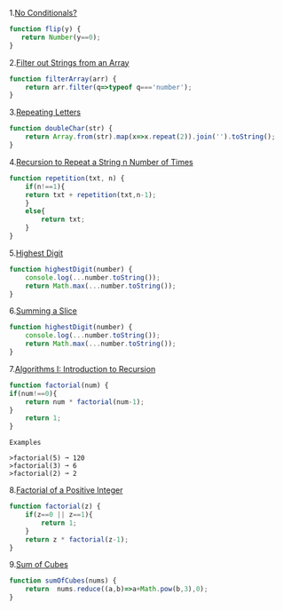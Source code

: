 1.[No Conditionals?](https://edabit.com/challenge/WjXHgXLAvMxNvD6h2)
 ```javascript
 function flip(y) {
	return Number(y==0);
}
 ```

2.[Filter out Strings from an Array](https://edabit.com/challenge/b2NdDSdkjqFnCTfS8)
```javascript
function filterArray(arr) {
	return arr.filter(q=>typeof q==='number');
}
```
3.[Repeating Letters](https://edabit.com/challenge/Mc6Xi4PRw7fDzeMDB)
```javascript
function doubleChar(str) {
	return Array.from(str).map(x=>x.repeat(2)).join('').toString();
}
```
4.[Recursion to Repeat a String n Number of Times](https://edabit.com/challenge/MjqneMZ7aZa8AxXZG)
```javascript
function repetition(txt, n) {
	if(n!==1){
	return txt + repetition(txt,n-1);
	}
	else{
		return txt;
	}
}
```
5.[Highest Digit](https://edabit.com/challenge/YJuhHKSmNCaKNHcD3)
```javascript
function highestDigit(number) {
	console.log(...number.toString());
	return Math.max(...number.toString());	
}
```

6.[Summing a Slice](https://edabit.com/challenge/B3FR3P7g8NyTg7t8b)
```javascript
function highestDigit(number) {
	console.log(...number.toString());
	return Math.max(...number.toString());	
}
```

7.[Algorithms I: Introduction to Recursion](https://edabit.com/challenge/vtDnynHfWCnMaKYym)
```javascript
function factorial(num) {
if(num!==0){
	return num * factorial(num-1);
}	
	return 1;
}
```
```
Examples

>factorial(5) ➞ 120
>factorial(3) ➞ 6
>factorial(2) ➞ 2
```

8.[Factorial of a Positive Integer](https://edabit.com/challenge/Ju7AK9rAGjz86hjxo)
```javascript
function factorial(z) {
	if(z==0 || z==1){
		return 1;
	}
	return z * factorial(z-1);
}
```
9.[Sum of Cubes](
https://edabit.com/challenge/XdAR3KohR5w7rjrFg)
```javascript
function sumOfCubes(nums) {
	return	nums.reduce((a,b)=>a+Math.pow(b,3),0);
}
```
